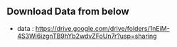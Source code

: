 ## Download Data from below
- data : https://drive.google.com/drive/folders/1nEiM-4S3Wi6izgnTB9hYb2wdvZFoUn7r?usp=sharing
